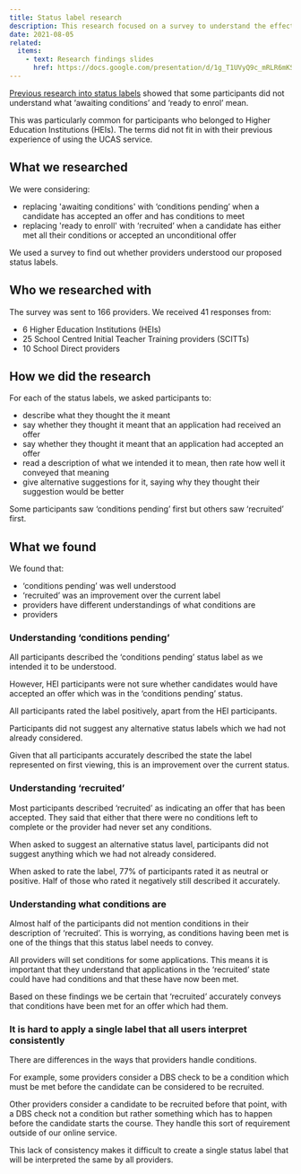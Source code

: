 ```yaml
---
title: Status label research
description: This research focused on a survey to understand the effectiveness of proposed new status labels to replace ‘awaiting conditions’ and ‘ready to enrol’
date: 2021-08-05
related:
  items:
    - text: Research findings slides
      href: https://docs.google.com/presentation/d/1g_T1UVyQ9c_mRLR6mKSYNr-FSBmmiQAYrWyVmOqgwFM/edit
---
```


[Previous research into status labels](https://docs.google.com/presentation/d/17ru6auwHbwiLT09Ge7dMrSUGEJ2jqHAxKsPisbjp4f0/edit) showed that some participants did not understand what ‘awaiting conditions’ and ‘ready to enrol’ mean.

This was particularly common for participants who belonged to Higher Education Institutions (HEIs). The terms did not fit in with their previous experience of using the UCAS service.

## What we researched

We were considering:

- replacing 'awaiting conditions' with ‘conditions pending’ when a candidate has accepted an offer and has conditions to meet
- replacing 'ready to enroll' with ‘recruited’ when a candidate has either met all their conditions or accepted an unconditional offer

We used a survey to find out whether providers understood our proposed status labels.

## Who we researched with

The survey was sent to 166 providers. We received 41 responses from:

- 6 Higher Education Institutions (HEIs)
- 25 School Centred Initial Teacher Training providers (SCITTs)
- 10 School Direct providers

## How we did the research

For each of the status labels, we asked participants to:

- describe what they thought the it meant
- say whether they thought it meant that an application had received an offer
- say whether they thought it meant that an application had accepted an offer
- read a description of what we intended it to mean, then rate how well it conveyed that meaning
- give alternative suggestions for it, saying why they thought their suggestion would be better

Some participants saw ‘conditions pending’ first but others saw ‘recruited’ first.

## What we found

We found that:

- ‘conditions pending’ was well understood
- ‘recruited’ was an improvement over the current label
- providers have different understandings of what conditions are
- providers

### Understanding ‘conditions pending’

All participants described the ‘conditions pending’ status label as we intended it to be understood.

However, HEI participants were not sure whether candidates would have accepted an offer which was in the ‘conditions pending’ status.

All participants rated the label positively, apart from the HEI participants.

Participants did not suggest any alternative status labels which we had not already considered.

Given that all participants accurately described the state the label represented on first viewing, this is an improvement over the current status.

### Understanding ‘recruited’

Most participants described ‘recruited’ as indicating an offer that has been accepted. They said that either that there were no conditions left to complete or the provider had never set any conditions.

When asked to suggest an alternative status lavel, participants did not suggest anything which we had not already considered.

When asked to rate the label, 77% of participants rated it as neutral or positive. Half of those who rated it negatively still described it accurately.

### Understanding what conditions are

Almost half of the participants did not mention conditions in their description of ‘recruited’. This is worrying, as conditions having been met is one of the things that this status label needs to convey.

All providers will set conditions for some applications. This means it is important that they understand that applications in the ‘recruited’ state could have had conditions and that these have now been met.

Based on these findings we be certain that ‘recruited’ accurately conveys that conditions have been met for an offer which had them.

### It is hard to apply a single label that all users interpret consistently

There are differences in the ways that providers handle conditions.

For example, some providers consider a DBS check to be a condition which must be met before the candidate can be considered to be recruited. 

Other providers consider a candidate to be recruited before that point, with a DBS check not a condition but rather something which has to happen before the candidate starts the course. They handle this sort of requirement outside of our online service.

This lack of consistency makes it difficult to create a single status label that will be interpreted the same by all providers.
